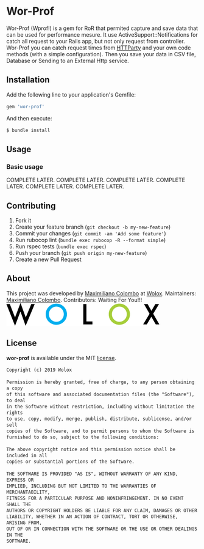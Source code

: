 # Wor-Prof

Wor-Prof (Wprof!) is a gem for RoR that permited capture and save data that can be used for performance mesure. It use ActiveSupport::Notifications for catch all request to your Rails app, but not only request from controller. Wor-Prof you can catch request times from [HTTParty](https://github.com/jnunemaker/httparty) and your own code methods (with a simple configuration).
Then you save your data in CSV file, Database or Sending to an External Http service.

## Installation
Add the following line to your application's Gemfile:

```ruby
gem 'wor-prof'
```

And then execute:
```bash
$ bundle install
```
## Usage
### Basic usage
COMPLETE LATER.
COMPLETE LATER.
COMPLETE LATER.
COMPLETE LATER.
COMPLETE LATER.
COMPLETE LATER.
## Contributing

1. Fork it
2. Create your feature branch (`git checkout -b my-new-feature`)
3. Commit your changes (`git commit -am 'Add some feature'`)
4. Run rubocop lint (`bundle exec rubocop -R --format simple`)
5. Run rspec tests (`bundle exec rspec`)
6. Push your branch (`git push origin my-new-feature`)
7. Create a new Pull Request

## About ##

This project was developed by [Maximiliano Colombo](https://github.com/mcolombo87) at [Wolox](http://www.wolox.com.ar).
Maintainers: [Maximiliano Colombo](https://github.com/mcolombo87).
Contributors: Waiting For You!!!
![Wolox](https://raw.githubusercontent.com/Wolox/press-kit/master/logos/logo_banner.png)

## License

**wor-prof** is available under the MIT [license](https://raw.githubusercontent.com/Wolox/wor-prof/master/LICENSE.md).

    Copyright (c) 2019 Wolox

    Permission is hereby granted, free of charge, to any person obtaining a copy
    of this software and associated documentation files (the "Software"), to deal
    in the Software without restriction, including without limitation the rights
    to use, copy, modify, merge, publish, distribute, sublicense, and/or sell
    copies of the Software, and to permit persons to whom the Software is
    furnished to do so, subject to the following conditions:
    
    The above copyright notice and this permission notice shall be included in all
    copies or substantial portions of the Software.
    
    THE SOFTWARE IS PROVIDED "AS IS", WITHOUT WARRANTY OF ANY KIND, EXPRESS OR
    IMPLIED, INCLUDING BUT NOT LIMITED TO THE WARRANTIES OF MERCHANTABILITY,
    FITNESS FOR A PARTICULAR PURPOSE AND NONINFRINGEMENT. IN NO EVENT SHALL THE
    AUTHORS OR COPYRIGHT HOLDERS BE LIABLE FOR ANY CLAIM, DAMAGES OR OTHER
    LIABILITY, WHETHER IN AN ACTION OF CONTRACT, TORT OR OTHERWISE, ARISING FROM,
    OUT OF OR IN CONNECTION WITH THE SOFTWARE OR THE USE OR OTHER DEALINGS IN THE
    SOFTWARE.


